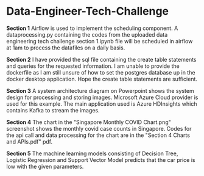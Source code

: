 # Data-Engineer-Tech-Challenge

**Section 1**
Airflow is used to implement the scheduling component.
A dataprocessing.py containing the codes from the uploaded data engineering tech challenge section 1.ipynb file will be scheduled in airflow at 1am to process the datafiles on a daily basis. 

**Section 2**
I have provided the sql file containing the create table statements and queries for the requested information. I am unable to provide the dockerfile as I am still unsure of how to set the postgres database up in the docker desktop application. Hope the create table statements are sufficient.

**Section 3**
A system architecture diagram on Powerpoint shows the system design for processing and storing images. Microsoft Azure Cloud provider is used for this example. The main application used is Azure HDInsights which contains Kafka to stream the images.

**Section 4**
The chart in the "Singapore Monthly COVID Chart.png" screenshot shows the monthly covid case counts in Singapore. Codes for the api call and data processing for the chart are in the "Section 4 Charts and APIs.pdf" pdf. 

**Section 5**
The machine learning models consisting of Decision Tree, Logistic Regression and Support Vector Model predicts that the car price is low with the given parameters.
